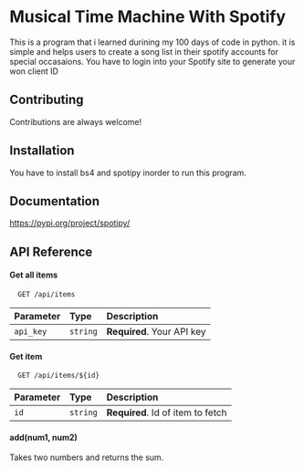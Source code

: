# Musical Time Machine With Spotify

This is a program that i learned durining my 100 days of code in python. it is simple and helps users to create a song list in their spotify accounts for special occasaions. You have to login into your Spotify site to generate your won client ID




## Contributing

Contributions are always welcome!














## Installation
You have to install bs4 and spotipy inorder to run this program.


## Documentation

https://pypi.org/project/spotipy/


## API Reference

#### Get all items

```http
  GET /api/items
```

| Parameter | Type     | Description                |
| :-------- | :------- | :------------------------- |
| `api_key` | `string` | **Required**. Your API key |

#### Get item

```http
  GET /api/items/${id}
```

| Parameter | Type     | Description                       |
| :-------- | :------- | :-------------------------------- |
| `id`      | `string` | **Required**. Id of item to fetch |

#### add(num1, num2)

Takes two numbers and returns the sum.

